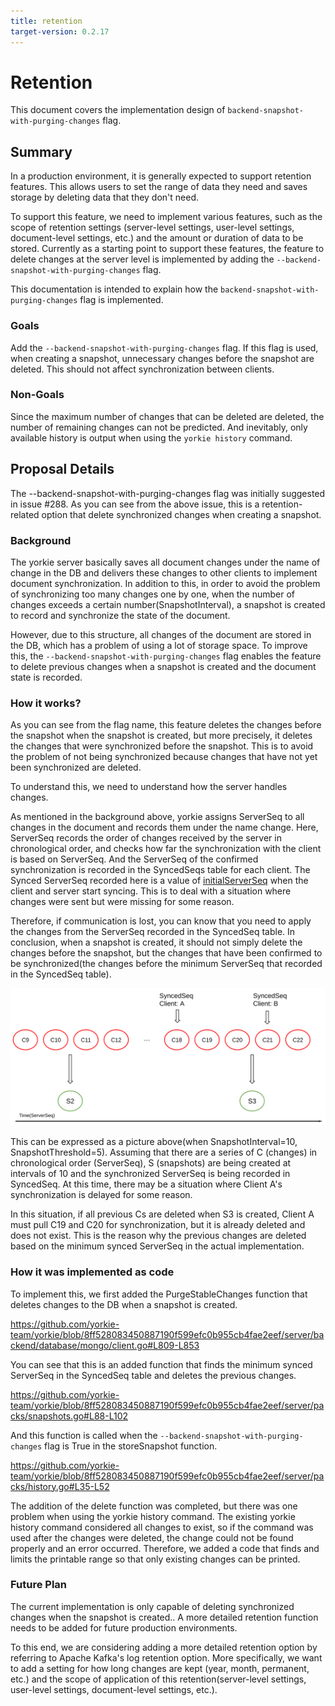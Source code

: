 ```yaml
---
title: retention
target-version: 0.2.17
---
```


# Retention

This document covers the implementation design of `backend-snapshot-with-purging-changes` flag.

## Summary

In a production environment, it is generally expected to support retention features. This allows users to set the range of data they need and saves storage by deleting data that they don't need. 

To support this feature, we need to implement various features, such as the scope of retention settings (server-level settings, user-level settings, document-level settings, etc.) and the amount or duration of data to be stored.
Currently as a starting point to support these features, the feature to delete changes at the server level is implemented by adding the `--backend-snapshot-with-purging-changes` flag.

This documentation is intended to explain how the `backend-snapshot-with-purging-changes` flag is implemented.

### Goals

Add the `--backend-snapshot-with-purging-changes` flag. If this flag is used, when creating a snapshot, unnecessary changes before the snapshot are deleted. This should not affect synchronization between clients.

### Non-Goals

Since the maximum number of changes that can be deleted are deleted, the number of remaining changes can not be predicted. And inevitably, only available history is output when using the `yorkie history` command. 

## Proposal Details

The --backend-snapshot-with-purging-changes flag was initially suggested in issue #288.
As you can see from the above issue, this is a retention-related option that delete synchronized changes when creating a snapshot.

### Background

The yorkie server basically saves all document changes under the name of change in the DB and delivers these changes to other clients to implement document synchronization.
In addition to this, in order to avoid the problem of synchronizing too many changes one by one, when the number of changes exceeds a certain number(SnapshotInterval), a snapshot is created to record and synchronize the state of the document.

However, due to this structure, all changes of the document are stored in the DB, which has a problem of using a lot of storage space.
To improve this, the `--backend-snapshot-with-purging-changes` flag enables the feature to delete previous changes when a snapshot is created and the document state is recorded.

### How it works?

As you can see from the flag name, this feature deletes the changes before the snapshot when the snapshot is created, but more precisely, it deletes the changes that were synchronized before the snapshot.
This is to avoid the problem of not being synchronized because changes that have not yet been synchronized are deleted. 

To understand this, we need to understand how the server handles changes.

As mentioned in the background above, yorkie assigns ServerSeq to all changes in the document and records them under the name change. 
Here, ServerSeq records the order of changes received by the server in chronological order, and checks how far the synchronization with the client is based on ServerSeq. And the ServerSeq of the confirmed synchronization is recorded in the SyncedSeqs table for each client. 
The Synced ServerSeq recorded here is a value of [initialServerSeq](https://github.com/yorkie-team/yorkie/blob/8ff528083450887190f599efc0b955cb4fae2eef/server/packs/packs.go#L61-L63) when the client and server start syncing. This is to deal with a situation where changes were sent but were missing for some reason.

Therefore, if communication is lost, you can know that you need to apply the changes from the ServerSeq recorded in the SyncedSeq table. 
In conclusion, when a snapshot is created, it should not simply delete the changes before the snapshot, but the changes that have been confirmed to be synchronized(the changes before the minimum ServerSeq that recorded in the SyncedSeq table).

![retention-sync-structure](./media/retention-sync-structure.png)

This can be expressed as a picture above(when SnapshotInterval=10, SnapshotThreshold=5). 
Assuming that there are a series of C (changes) in chronological order (ServerSeq), S (snapshots) are being created at intervals of 10 and the synchronized ServerSeq is being recorded in SyncedSeq. At this time, there may be a situation where Client A's synchronization is delayed for some reason. 

In this situation, if all previous Cs are deleted when S3 is created, Client A must pull C19 and C20 for synchronization, but it is already deleted and does not exist. This is the reason why the previous changes are deleted based on the minimum synced ServerSeq in the actual implementation.

### How it was implemented as code

To implement this, we first added the PurgeStableChanges function that deletes changes to the DB when a snapshot is created.

https://github.com/yorkie-team/yorkie/blob/8ff528083450887190f599efc0b955cb4fae2eef/server/backend/database/mongo/client.go#L809-L853

You can see that this is an added function that finds the minimum synced ServerSeq in the SyncedSeq table and deletes the previous changes.

https://github.com/yorkie-team/yorkie/blob/8ff528083450887190f599efc0b955cb4fae2eef/server/packs/snapshots.go#L88-L102

And this function is called when the `--backend-snapshot-with-purging-changes` flag is True in the storeSnapshot function.

https://github.com/yorkie-team/yorkie/blob/8ff528083450887190f599efc0b955cb4fae2eef/server/packs/history.go#L35-L52

The addition of the delete function was completed, but there was one problem when using the yorkie history command. The existing yorkie history command considered all changes to exist, so if the command was used after the changes were deleted, the change could not be found properly and an error occurred.
Therefore, we added a code that finds and limits the printable range so that only existing changes can be printed.

### Future Plan

The current implementation is only capable of deleting synchronized changes when the snapshot is created.. A more detailed retention function needs to be added for future production environments.

To this end, we are considering adding a more detailed retention option by referring to Apache Kafka's log retention option.
More specifically, we want to add a setting for how long changes are kept (year, month, permanent, etc.) and the scope of application of this retention(server-level settings, user-level settings, document-level settings, etc.).
